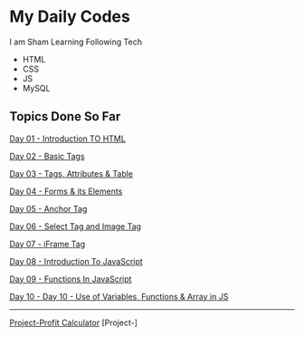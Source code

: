 # My Daily  Codes
I am Sham Learning Following Tech
- HTML
- CSS 
- JS
- MySQL

## Topics Done So Far
[Day 01 - Introduction TO HTML](Day01.html)

[Day 02 - Basic Tags](Day02.html)

[Day 03 - Tags, Attributes & Table](Day03.html)

[Day 04 - Forms & its Elements](Day04.html)

[Day 05 - Anchor Tag](Day05.html)

[Day 06 - Select Tag and Image Tag](Day06.html)

[Day 07 - iFrame Tag](Day07.html)

[Day 08 - Introduction To JavaScript](Day08.html)

[Day 09 - Functions In JavaScript](Day09.html)

[Day 10 - Day 10 - Use of Variables, Functions & Array in JS](Day10.html)


<hr>

[Project-Profit Calculator](ProfitCalculator.html)
[Project-]




